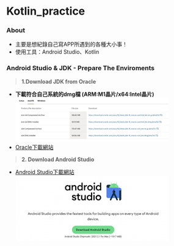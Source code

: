# Kotlin_practice
### **About**
* 主要是想紀錄自己寫APP所遇到的各種大小事！
* 使用工具：Android Studio、Kotlin

### **Android Studio & JDK - Prepare The Enviroments**
> **1.Download JDK from Oracle**
* **下載符合自己系統的dmg檔 (ARM:M1晶片/x64:Intel晶片)**
  <img src="https://github.com/yuu0223/Kotlin_practice/blob/main/Pictures/jdk_download.png" width="400" alt="jdk_download"/><br/>
* [Oracle下載網站](https://www.oracle.com/java/technologies/downloads/#jdk18-mac)

> **2. Download Android Studio**
* [Android Studio下載網站](https://developer.android.com/studio)
  <img src="https://github.com/yuu0223/Kotlin_practice/blob/main/Pictures/android_download.png" width="400" alt="android_download"/><br/>
